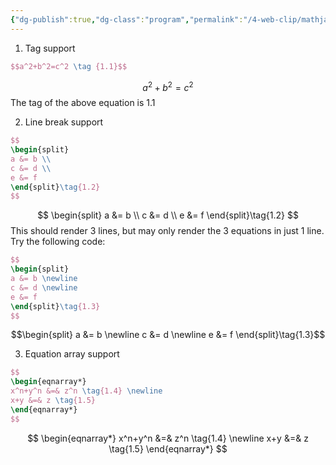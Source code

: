```yaml
---
{"dg-publish":true,"dg-class":"program","permalink":"/4-web-clip/mathjax-test/","dgHomeLink":true,"dgPassFrontmatter":true,"dgShowLocalGraph":true,"dgShowBacklinks":true,"dgShowInlineTitle":true}
---
```



1. Tag support
```latex
$$a^2+b^2=c^2 \tag {1.1}$$
```


$$a^2+b^2=c^2 \tag {1.1}$$
The tag of the above equation is ${1.1}$

2. Line break support
```latex
$$
\begin{split}
a &= b \\
c &= d \\
e &= f
\end{split}\tag{1.2}
$$
```
$$
\begin{split}
a &= b \\
c &= d \\
e &= f
\end{split}\tag{1.2}
$$
This should render 3 lines, but may only render the 3 equations in just 1 line.
Try the following code:
```latex
$$
\begin{split}
a &= b \newline
c &= d \newline
e &= f
\end{split}\tag{1.3}
$$
```
$$\begin{split}
a &= b \newline
c &= d \newline
e &= f
\end{split}\tag{1.3}$$

3. Equation array support
```latex
$$
\begin{eqnarray*}
x^n+y^n &=& z^n \tag{1.4} \newline
x+y &=& z \tag{1.5}
\end{eqnarray*}
$$
```
$$
\begin{eqnarray*}
x^n+y^n &=& z^n \tag{1.4} \newline
x+y &=& z \tag{1.5}
\end{eqnarray*}
$$